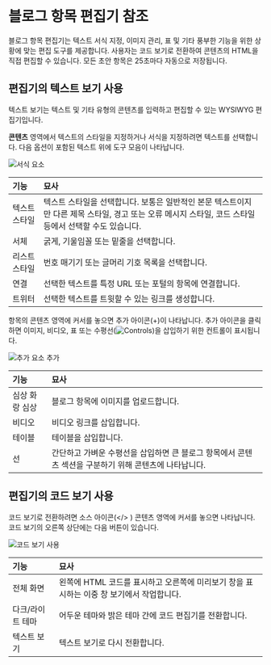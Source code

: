# 블로그 항목 편집기 참조

블로그 항목 편집기는 텍스트 서식 지정, 이미지 관리, 표 및 기타 풍부한 기능을 위한 상황에 맞는 편집 도구를 제공합니다. 사용자는 코드 보기로 전환하여 콘텐츠의 HTML을 직접 편집할 수 있습니다. 모든 초안 항목은 25초마다 자동으로 저장됩니다.

## 편집기의 텍스트 보기 사용

텍스트 보기는 텍스트 및 기타 유형의 콘텐츠를 입력하고 편집할 수 있는 WYSIWYG 편집기입니다.

**콘텐츠** 영역에서 텍스트의 스타일을 지정하거나 서식을 지정하려면 텍스트를 선택합니다. 다음 옵션이 포함된 텍스트 위에 도구 모음이 나타납니다.

![서식 요소](./blog-entry-editor-reference/images/01.png)

| 기능      | 묘사                                                                                      |
|:------- |:--------------------------------------------------------------------------------------- |
| 텍스트 스타일 | 텍스트 스타일을 선택합니다. 보통은 일반적인 본문 텍스트이지만 다른 제목 스타일, 경고 또는 오류 메시지 스타일, 코드 스타일 등에서 선택할 수도 있습니다. |
| 서체      | 굵게, 기울임꼴 또는 밑줄을 선택합니다.                                                                  |
| 리스트 스타일 | 번호 매기기 또는 글머리 기호 목록을 선택합니다.                                                             |
| 연결      | 선택한 텍스트를 특정 URL 또는 포털의 항목에 연결합니다.                                                       |
| 트위터     | 선택한 텍스트를 트윗할 수 있는 링크를 생성합니다.                                                            |

항목의 콘텐츠 영역에 커서를 놓으면 추가 아이콘(+)이 나타납니다. 추가 아이콘을 클릭하면 이미지, 비디오, 표 또는 수평선(![Controls](../../images/icon-content-insert-controls.png))을 삽입하기 위한 컨트롤이 표시됩니다.

![추가 요소 추가](./blog-entry-editor-reference/images/02.png)

| 기능       | 묘사                                                        |
|:-------- |:--------------------------------------------------------- |
| 심상 화랑 심상 | 블로그 항목에 이미지를 업로드합니다.                                      |
| 비디오      | 비디오 링크를 삽입합니다.                                            |
| 테이블      | 테이블을 삽입합니다.                                               |
| 선        | 간단하고 가벼운 수평선을 삽입하면 큰 블로그 항목에서 콘텐츠 섹션을 구분하기 위해 콘텐츠에 나타납니다. |

## 편집기의 코드 보기 사용

코드 보기로 전환하려면 소스 아이콘(</> ) 콘텐츠 영역에 커서를 놓으면 나타납니다. 코드 보기의 오른쪽 상단에는 다음 버튼이 있습니다.

![코드 보기 사용](./blog-entry-editor-reference/images/03.png)

| 기능        | 묘사                                                   |
|:--------- |:---------------------------------------------------- |
| 전체 화면     | 왼쪽에 HTML 코드를 표시하고 오른쪽에 미리보기 창을 표시하는 이중 창 보기에서 작업합니다. |
| 다크/라이트 테마 | 어두운 테마와 밝은 테마 간에 코드 편집기를 전환합니다.                      |
| 텍스트 보기    | 텍스트 보기로 다시 전환합니다.                                    |
